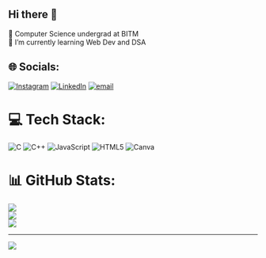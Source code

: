 ## Hi there 👋



🧠 Computer Science undergrad at BITM<br/>
🌱 I’m currently learning Web Dev and DSA<br/>

## 🌐 Socials:
[![Instagram](https://img.shields.io/badge/Instagram-%23E4405F.svg?logo=Instagram&logoColor=white)](https://instagram.com/umangaaasourrr) [![LinkedIn](https://img.shields.io/badge/LinkedIn-%230077B5.svg?logo=linkedin&logoColor=white)](https://www.linkedin.com/in/umang-raj-jaiswal) [![email](https://img.shields.io/badge/Email-D14836?logo=gmail&logoColor=white)](mailto:work.umangrjaiswal@gmail.com) 

# 💻 Tech Stack:
![C](https://img.shields.io/badge/c-%2300599C.svg?style=for-the-badge&logo=c&logoColor=white) ![C++](https://img.shields.io/badge/c++-%2300599C.svg?style=for-the-badge&logo=c%2B%2B&logoColor=white) ![JavaScript](https://img.shields.io/badge/javascript-%23323330.svg?style=for-the-badge&logo=javascript&logoColor=%23F7DF1E) ![HTML5](https://img.shields.io/badge/html5-%23E34F26.svg?style=for-the-badge&logo=html5&logoColor=white) ![Canva](https://img.shields.io/badge/Canva-%2300C4CC.svg?style=for-the-badge&logo=Canva&logoColor=white)
# 📊 GitHub Stats:
![](https://github-readme-stats.vercel.app/api?username=umangarsour&theme=shadow_blue&hide_border=false&include_all_commits=false&count_private=false)<br/>
![](https://nirzak-streak-stats.vercel.app/?user=umangarsour&theme=shadow_blue&hide_border=false)<br/>
![](https://github-readme-stats.vercel.app/api/top-langs/?username=umangarsour&theme=shadow_blue&hide_border=false&include_all_commits=false&count_private=false&layout=compact)

---
[![](https://visitcount.itsvg.in/api?id=umangarsour&icon=0&color=0)](https://visitcount.itsvg.in)

<!-- Proudly created with GPRM ( https://gprm.itsvg.in ) -->
